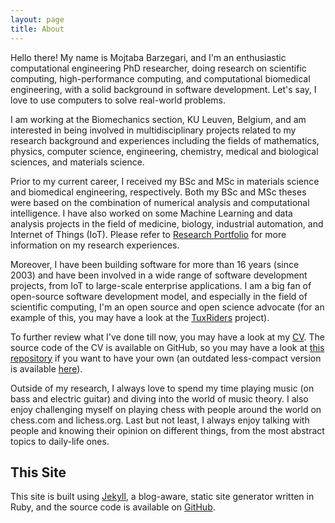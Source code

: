 ```yaml
---
layout: page
title: About
---
```


Hello there! My name is Mojtaba Barzegari, and I'm an enthusiastic computational engineering PhD researcher, doing research on scientific computing, high-performance computing, and computational biomedical engineering, with a solid background in software development. Let's say, I love to use computers to solve real-world problems. 

I am working at the Biomechanics section, KU Leuven, Belgium, and am interested in being involved in multidisciplinary projects related to my research background and experiences including the fields of mathematics, physics, computer science, engineering, chemistry, medical and biological sciences, and materials science. 

Prior to my current career, I received my BSc and MSc in materials science and biomedical engineering, respectively. Both my BSc and MSc theses were based on the combination of numerical analysis and computational intelligence. I have also worked on some Machine Learning and data analysis projects in the field of medicine, biology, industrial automation, and Internet of Things (IoT). Please refer to [Research Portfolio](/research) for more information on my research experiences. 

Moreover, I have been building software for more than 16 years (since 2003) and have been involved in a wide range of software development projects, from IoT to large-scale enterprise applications. I am a big fan of open-source software development model, and especially in the field of scientific computing, I'm an open source and open science advocate (for an example of this, you may have a look at the <a target="_blank" href="http://tuxriders.com/">TuxRiders</a> project).

To further review what I've done till now, you may have a look at my [CV](http://nbviewer.jupyter.org/github/mbarzegary/MyCV-shortened/blob/main/main.pdf). The source code of the CV is available on GitHub, so you may have a look at [this repository](https://github.com/mbarzegary/MyCV-shortened) if you want to have your own (an outdated less-compact version is available [here](https://github.com/mbarzegary/MyCV)).

Outside of my research, I always love to spend my time playing music (on bass and electric guitar) and diving into the world of music theory. I also enjoy challenging myself on playing chess with people around the world on chess.com and lichess.org. Last but not least, I always enjoy talking with people and knowing their opinion on different things, from the most abstract topics to daily-life ones.

## This Site

This site is built using [Jekyll](https://github.com/jekyll/jekyll), a blog-aware, static site generator written in Ruby, and the source code is available on [GitHub](https://github.com/mbarzegary/mbarzegary.github.io).